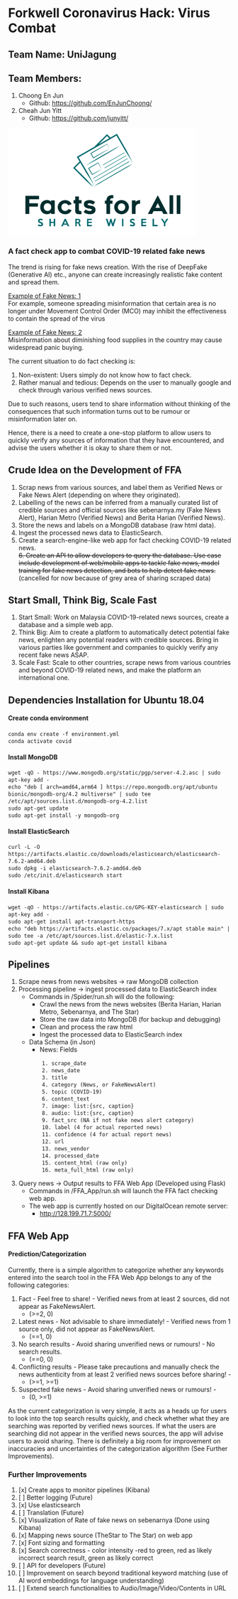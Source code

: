 # Forkwell Coronavirus Hack: Virus Combat

## Team Name: UniJagung

## Team Members:
1. Choong En Jun  
    - Github: <https://github.com/EnJunChoong/>
2. Cheah Jun Yitt
    - Github: <https://github.com/junyitt/>

  
![Facts for All (FFA)](FFA_App/app/static/images/full_logo.png)
### A fact check app to combat COVID-19 related fake news
The trend is rising for fake news creation. With the rise of DeepFake (Generative AI) etc., anyone can create increasingly realistic fake content and spread them.  

[Example of Fake News: 1](https://sebenarnya.my/tiada-kenyataan-bahawa-kelab-golf-dibenarkan-dibuka-semasa-pkp/)  
For example, someone spreading misinformation that certain area is no longer under Movement Control Order (MCO) may inhibit the effectiveness to contain the spread of the virus 

[Example of Fake News: 2](https://sebenarnya.my/stok-beras-negara-hanya-mampu-bertahan-selama-2-5-bulan-adalah-tidak-benar/)  
Misinformation about diminishing food supplies in the country may cause widespread panic buying.

The current situation to do fact checking is:
1. Non-existent: Users simply do not know how to fact check.
2. Rather manual and tedious: Depends on the user to manually google and check through various verified news sources. 

Due to such reasons, users tend to share information without thinking of the consequences that such information turns out to be rumour or misinformation later on.

Hence, there is a need to create a one-stop platform to allow users to quickly verify any sources of information that they have encountered, and advise the users whether it is okay to share them or not. 
 
## Crude Idea on the Development of FFA
1. Scrap news from various sources, and label them as Verified News or Fake News Alert (depending on where they originated).
2. Labelling of the news can be inferred from a manually curated list of credible sources and official sources like sebenarnya.my (Fake News Alert), Harian Metro (Verified News) and Berita Harian (Verified News).
3. Store the news and labels on a MongoDB database (raw html data).
4. Ingest the processed news data to ElasticSearch.
5. Create a search-engine-like web app for fact checking COVID-19 related news.  
~~6. Create an API to allow developers to query the database. Use case include development of web/mobile apps to tackle fake news, model training for fake news detection, and bots to help detect fake news.~~ (cancelled for now because of grey area of sharing scraped data)

## Start Small, Think Big, Scale Fast
1. Start Small: Work on Malaysia COVID-19-related news sources, create a database and a simple web app.
2. Think Big: Aim to create a platform to automatically detect potential fake news, enlighten any potential readers with credible sources. Bring in various parties like government and companies to quickly verify any recent fake news ASAP.
3. Scale Fast: Scale to other countries, scrape news from various countries and beyond COVID-19 related news, and make the platform an international one.

## Dependencies Installation for Ubuntu 18.04
#### Create conda environment
```
conda env create -f environment.yml
conda activate covid
```

#### Install MongoDB
```
wget -qO - https://www.mongodb.org/static/pgp/server-4.2.asc | sudo apt-key add -
echo "deb [ arch=amd64,arm64 ] https://repo.mongodb.org/apt/ubuntu bionic/mongodb-org/4.2 multiverse" | sudo tee /etc/apt/sources.list.d/mongodb-org-4.2.list
sudo apt-get update
sudo apt-get install -y mongodb-org
```

#### Install ElasticSearch
```
curl -L -O https://artifacts.elastic.co/downloads/elasticsearch/elasticsearch-7.6.2-amd64.deb
sudo dpkg -i elasticsearch-7.6.2-amd64.deb
sudo /etc/init.d/elasticsearch start
```

#### Install Kibana
```
wget -qO - https://artifacts.elastic.co/GPG-KEY-elasticsearch | sudo apt-key add -
sudo apt-get install apt-transport-https
echo "deb https://artifacts.elastic.co/packages/7.x/apt stable main" | sudo tee -a /etc/apt/sources.list.d/elastic-7.x.list
sudo apt-get update && sudo apt-get install kibana
```

## Pipelines
1. Scrape news from news websites -> raw MongoDB collection
2. Processing pipeline -> ingest processed data to ElasticSearch index
    - Commands in /Spider/run.sh will do the following:
        - Crawl the news from the news websites (Berita Harian, Harian Metro, Sebenarnya, and The Star)
        - Store the raw data into MongoDB (for backup and debugging)
        - Clean and process the raw html 
        - Ingest the processed data to ElasticSearch index
    - Data Schema (in Json)
        - News: Fields
        ```
            1. scrape_date
            2. news_date
            3. title
            4. category (News, or FakeNewsAlert)
            5. topic (COVID-19)
            6. content_text
            7. image: list:{src, caption}
            8. audio: list:{src, caption}
            9. fact_src (NA if not fake news alert category)
            10. label (4 for actual reported news)
            11. confidence (4 for actual report news)
            12. url
            13. news_vendor
            14. processed_date
            15. content_html (raw only)
            16. meta_full_html (raw only)
        ```
3. Query news  -> Output results to FFA Web App (Developed using Flask)
    - Commands in /FFA_App/run.sh will launch the FFA fact checking web app.
    - The web app is currently hosted on our DigitalOcean remote server:
        - <http://128.199.71.7:5000/>


## FFA Web App
#### Prediction/Categorization
Currently, there is a simple algorithm to categorize whether any keywords entered into the search tool in the FFA Web App belongs to any of the following categories:
1. Fact - Feel free to share! - Verified news from at least 2 sources, did not appear as FakeNewsAlert. 
    - (>=2, 0)
2. Latest news - Not advisable to share immediately! - Verified news from 1 source only, did not appear as FakeNewsAlert.
    - (==1, 0)
3. No search results - Avoid sharing unverified news or rumours! - No search results.
    - (==0, 0)
4. Conflicting results - Please take precautions and manually check the news authenticity from at least 2 verified news sources before sharing! - 
    - (>=1, >=1)
5. Suspected fake news - Avoid sharing unverified news or rumours! - 
    - (0, >=1)
    
As the current categorization is very simple, it acts as a heads up for users to look into the top search results quickly, and check whether what they are searching was reported by verified news sources. If what the users are searching did not appear in the verified news sources, the app will advise users to avoid sharing. There is definitely a big room for improvement on inaccuracies and uncertainties of the categorization algorithm (See Further Improvements).

### Further Improvements
1. [x] Create apps to monitor pipelines (Kibana)
2. [ ] Better logging (Future)
3. [x] Use elasticsearch 
4. [ ] Translation (Future) 
5. [x] Visualization of Rate of fake news on sebenarnya (Done using Kibana)
6. [x] Mapping news source (TheStar to The Star) on web app
7. [x] Font sizing and formatting
8. [x] Search correctness - color intensity -red to green, red as likely incorrect search result, green as likely correct
9. [ ] API for developers (Future)
10. [ ] Improvement on search beyond traditional keyword matching (use of AI word embeddings for language understanding)
11. [ ] Extend search functionalities to Audio/Image/Video/Contents in URL
